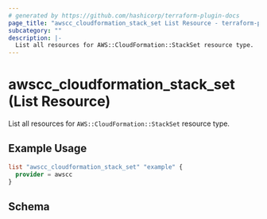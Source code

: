 ```yaml
---
# generated by https://github.com/hashicorp/terraform-plugin-docs
page_title: "awscc_cloudformation_stack_set List Resource - terraform-provider-awscc"
subcategory: ""
description: |-
  List all resources for AWS::CloudFormation::StackSet resource type.
---
```


# awscc_cloudformation_stack_set (List Resource)

List all resources for `AWS::CloudFormation::StackSet` resource type.

## Example Usage

```terraform
list "awscc_cloudformation_stack_set" "example" {
  provider = awscc
}
```

<!-- schema generated by tfplugindocs -->
## Schema

